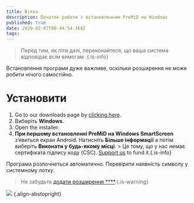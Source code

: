 ```yaml
---
title: Вікна
description: Початок роботи з встановленням PreMiD на Windows
published: true
date: 2020-02-07Т00:44:54.368Z
tags:
---
```


> Перед тим, як піти далі, переконайтеся, що ваша система відповідає всім вимогам [](/install/requirements).{.is-info}

Встановлення програми дуже важливе, оскільки розширення не може робити нічого самостійно.

# Установити
1. Go to our downloads page by [clicking here](https://premid.app/downloads).
2. Виберіть **Windows**.
3. Open the installer.
4. **При першому встановленні PreMiD на Windows SmartScreen** з’явиться екран Android. Натисніть **Більше інформації** а потім виберіть **Виконати у будь-якому місці**. > Це тому, що у нас немає сертифіката підпису коду (CSC). [Support us](https://www.patreon.com/Timeraa) to fund it.{.is-info}

Програма розпочнеться автоматично. Перевіряти наявність символу у системному лотку.

> Не забудьте [додати розширення ****](/install).{.is-warning}

![](https://a.icons8.com/djxbtnYm/GBjHDS/svg.svg) {.align-abstopright}